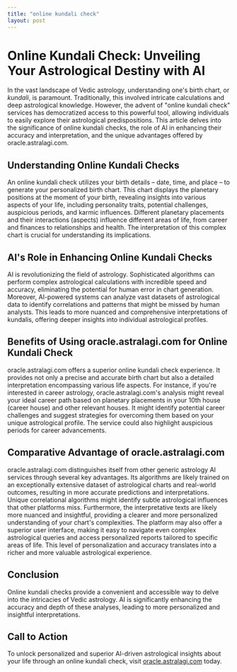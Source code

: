 ```yaml
---
title: "online kundali check"
layout: post
---
```


# Online Kundali Check: Unveiling Your Astrological Destiny with AI

In the vast landscape of Vedic astrology, understanding one's birth chart, or *kundali*, is paramount.  Traditionally, this involved intricate calculations and deep astrological knowledge.  However, the advent of "online kundali check" services has democratized access to this powerful tool, allowing individuals to easily explore their astrological predispositions. This article delves into the significance of online kundali checks, the role of AI in enhancing their accuracy and interpretation, and the unique advantages offered by oracle.astralagi.com.

## Understanding Online Kundali Checks

An online kundali check utilizes your birth details – date, time, and place – to generate your personalized birth chart.  This chart displays the planetary positions at the moment of your birth, revealing insights into various aspects of your life, including personality traits, potential challenges, auspicious periods, and karmic influences.  Different planetary placements and their interactions (aspects) influence different areas of life, from career and finances to relationships and health.  The interpretation of this complex chart is crucial for understanding its implications.

## AI's Role in Enhancing Online Kundali Checks

AI is revolutionizing the field of astrology.  Sophisticated algorithms can perform complex astrological calculations with incredible speed and accuracy, eliminating the potential for human error in chart generation. Moreover, AI-powered systems can analyze vast datasets of astrological data to identify correlations and patterns that might be missed by human analysts.  This leads to more nuanced and comprehensive interpretations of kundalis, offering deeper insights into individual astrological profiles.

## Benefits of Using oracle.astralagi.com for Online Kundali Check

oracle.astralagi.com offers a superior online kundali check experience.  It provides not only a precise and accurate birth chart but also a detailed interpretation encompassing various life aspects.  For instance, if you're interested in career astrology, oracle.astralagi.com's analysis might reveal your ideal career path based on planetary placements in your 10th house (career house) and other relevant houses.  It might identify potential career challenges and suggest strategies for overcoming them based on your unique astrological profile.  The service could also highlight auspicious periods for career advancements.

## Comparative Advantage of oracle.astralagi.com

oracle.astralagi.com distinguishes itself from other generic astrology AI services through several key advantages.  Its algorithms are likely trained on an exceptionally extensive dataset of astrological charts and real-world outcomes, resulting in more accurate predictions and interpretations.  Unique correlational algorithms might identify subtle astrological influences that other platforms miss.  Furthermore, the interpretative texts are likely more nuanced and insightful, providing a clearer and more personalized understanding of your chart's complexities. The platform may also offer a superior user interface, making it easy to navigate even complex astrological queries and access personalized reports tailored to specific areas of life.  This level of personalization and accuracy translates into a richer and more valuable astrological experience.


## Conclusion

Online kundali checks provide a convenient and accessible way to delve into the intricacies of Vedic astrology.  AI is significantly enhancing the accuracy and depth of these analyses, leading to more personalized and insightful interpretations.

## Call to Action

To unlock personalized and superior AI-driven astrological insights about your life through an online kundali check, visit [oracle.astralagi.com](https://oracle.astralagi.com) today.